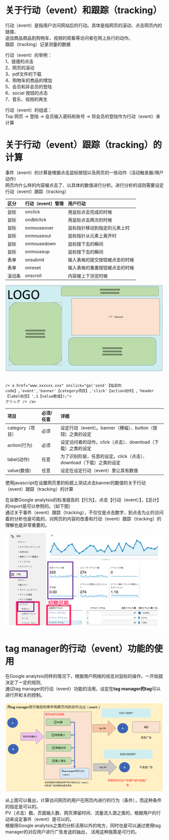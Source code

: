 # 关于行动（event）和跟踪（tracking）
<p>行动（event）是指用户访问网站后的行动。具体是指网页的滚动、点击网页内的链接、<br>
追加商品商品到购物车、视频的观看等访问者在网上执行的动作。<br>
跟踪（tracking）记录测量的数据
</p>
<p>
行动（event）的举例：<br>
1、链接的点击<br>
2、网页的滚动<br>
3、pdf文件的下载<br>
4、购物车的商品的增加<br>
5、会员和非会员的登陆<br>
6、social 按钮的点击<br>
7、音乐、视频的再生<br>
</p>

<p>
行动（event）的组成：<br>
Top 网页 -> 登陆 -> 会员输入密码和账号 -> 将会员的登陆作为行动（event）来计算
</p>

# 关于行动（event）跟踪（tracking）的计算

<p>事件（event）的计算是根据点击鼠标按钮以及网页的一些动作（活动触发器/用户动作）<br>
网页内什么样的内容被点击了、以具体的数值进行分析。进行分析的话则需要设定行动（event）跟踪（tracking）
</p>

| 区分  | 行动（event）管理 | 用户行动            |
|:----|:------------|:----------------|
| 鼠标  | onclick     | 用鼠标点击完成的时候      |
| 鼠标  | ondblclick  | 用鼠标点击两次的时候      |
| 鼠标  | onmouseover | 鼠标指针移动到指定的元素上时  |
| 鼠标  | onmouseout  | 鼠标指针从元素上离开时     |
| 鼠标  | onmousedown | 鼠标按下去的瞬间        |
| 鼠标  | onmouseup   | 鼠标按下去的瞬间        |
| 表单  | onsubmit    | 输入表格的提交按钮被点击的时候 |
| 表单  | onreset     | 输入表格的重置按钮被点击的时候 |
| 滚动条 | onscroll    | 内容被上下浏览时候       |

![在网页里设定的banner点击的计算情况](https://github.com/Seankharisma/Data_Analysis_Project/blob/master/Web%20analyst/Web%E8%A7%A3%E6%9E%90/picture/banner_click.png)

<p>
<code>
/< a href="www.xxxxxx.xxx" onclick="ga('send'【指定的code】,'event','banner'【category项目】,'click'【action动作】,'header【label标签】',1【value数值】);">
クリック /< /a>
</code>

| 项目           | 必须/任意 | 详细                                       |
|:-------------|:------|:-----------------------------------------|
| category（项目） | 必须    | 设定行动（event）。banner（横幅）、button（按钮）之类的设定   |
| action(行为)   | 必须    | 设定访问者的动作。click（点击）、download（下载）之类的设定     |
| label(动作)    | 任意    | 为了识别阶层，任意的设定。click（点击）、download（下载）之类的设定 |
| value(数值)    | 任意    | 设定在设定行动（event）里让其有数值                     |

</p>
<p>
使用javascript在设置网页里的标题上测试点击banner的数值的关于行动（event）跟踪（tracking）的计算
</p>

<p>在谷歌Google analytsis的标准报告的【行为】，点击【行动（event）】，【总计】的report是可以参照的。（如下图）<br>
通过关于事件（event）跟踪（tracking），不仅仅是点击数字，到点击为止的访问着的分析也是可能的，对网页的内容的改善和行动（event）跟踪（tracking）的理解也是非常重要的。
</p>

![谷歌Google analytsis的行动（event）跟踪（tracking）](https://github.com/Seankharisma/Data_Analysis_Project/blob/master/Web%20analyst/Web%E8%A7%A3%E6%9E%90/picture/Google_%20analytsis_event_tracking.png)

# tag manager的行动（event）功能的使用　　　　　
<p>
在Google analytsis同样的情况下，根据用户网络的阅览对鼠标的操作，一开始就决定了一定的规则,<br>
通过tag manager的行动（event）功能的活用，设定在<strong>tag manager的tag</strong>可以进行开和关的控制。</p>

![サイト内経路分析と改善点](https://github.com/Seankharisma/Data_Analysis_Project/blob/master/Web%20analyst/Web%E8%A7%A3%E6%9E%90/picture/Site_Routing%20_Analysis_Improvements.png)

<p>从上图可以看出，计算访问网页的用户在网页内进行的行为（条件），而这种条件的指定是可以的。<br>
PV（点击）数、页面输入数、网页滞留时间、流量流入源之类的，根据用户的行动来设定事件（event）是可以的。<br>
根据用Google analytsis之类的分析活用以外的地方，同时也是可以通过使用tag manager的对应用户进行广告发送的抽出，
活用这种施策是可行的。
</p>